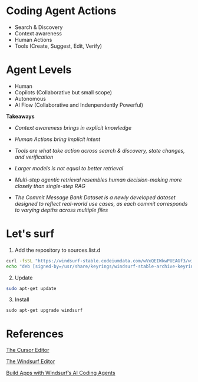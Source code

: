 # Coding Agent Actions
- Search & Discovery
- Context awareness
- Human Actions
- Tools (Create, Suggest, Edit, Verify)

# Agent Levels
- Human
- Copilots (Collaborative but small scope)
- Autonomous
- AI Flow (Collaborative and Indenpendently Powerful)

**Takeaways**

- *Context awareness brings in explicit knowledge*

- *Human Actions bring implicit intent*

- *Tools are what take action across search & discovery, state changes, and verification*

- *Larger models is not equal to better retrieval*

- *Multi-step agentic retrieval resembles human decision-making more closely than single-step RAG*

- *The Commit Message Bank Dataset is a newly developed dataset designed to reflect real-world use cases, as each commit corresponds to varying depths across multiple files*

# Let's surf

1. Add the repository to sources.list.d

```bash
curl -fsSL "https://windsurf-stable.codeiumdata.com/wVxQEIWkwPUEAGf3/windsurf.gpg" | sudo gpg --dearmor -o /usr/share/keyrings/windsurf-stable-archive-keyring.gpg
echo "deb [signed-by=/usr/share/keyrings/windsurf-stable-archive-keyring.gpg arch=amd64] https://windsurf-stable.codeiumdata.com/wVxQEIWkwPUEAGf3/apt stable main" | sudo tee /etc/apt/sources.list.d/windsurf.list > /dev/null
```

2. Update
```bash
sudo apt-get update
```

3. Install
```
sudo apt-get upgrade windsurf
```

# References

[The Cursor Editor](https://www.cursor.com/)

[The Windsurf Editor](https://codeium.com/windsurf)

[Build Apps with Windsurf’s AI Coding Agents](https://learn.deeplearning.ai/courses/build-apps-with-windsurfs-ai-coding-agents)